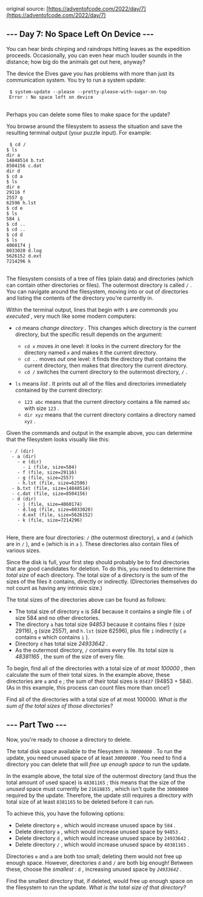 original source: [https://adventofcode.com/2022/day/7](https://adventofcode.com/2022/day/7)
## --- Day 7: No Space Left On Device ---
 You can hear birds chirping and raindrops hitting leaves as the expedition proceeds. Occasionally, you can even hear much louder sounds in the distance; how big do the animals get out here, anyway?
 
 The device the Elves gave you has problems with more than just its communication system. You try to run a system update:
 
 <pre>
 <code>$ system-update --please --pretty-please-with-sugar-on-top
 Error : No space left on device
</code> 
</pre>
 
 Perhaps you can delete some files to make space for the update?
 
 You browse around the filesystem to assess the situation and save the resulting terminal output (your puzzle input). For example:
 
 <pre>
 <code>$ cd /
$ ls
dir a
14848514 b.txt
8504156 c.dat
dir d
$ cd a
$ ls
dir e
29116 f
2557 g
62596 h.lst
$ cd e
$ ls
584 i
$ cd ..
$ cd ..
$ cd d
$ ls
4060174 j
8033020 d.log
5626152 d.ext
7214296 k
</code> 
</pre>
 
 The filesystem consists of a tree of files (plain data) and directories (which can contain other directories or files). The outermost directory is called  <code>/</code> . You can navigate around the filesystem, moving into or out of directories and listing the contents of the directory you're currently in.
 
 Within the terminal output, lines that begin with  <code>$</code>  are  <em>commands you executed</em> , very much like some modern computers:
 
 
  - <code>cd</code>  means  <em>change directory</em> . This changes which directory is the current directory, but the specific result depends on the argument:
   
    - <code>cd x</code>  moves  <em>in</em>  one level: it looks in the current directory for the directory named  <code>x</code>  and makes it the current directory. 
    - <code>cd ..</code>  moves  <em>out</em>  one level: it finds the directory that contains the current directory, then makes that directory the current directory. 
    - <code>cd /</code>  switches the current directory to the outermost directory,  <code>/</code> . 
   
 
  - <code>ls</code>  means  <em>list</em> . It prints out all of the files and directories immediately contained by the current directory:
   
    - <code>123 abc</code>  means that the current directory contains a file named  <code>abc</code>  with size  <code>123</code> . 
    - <code>dir xyz</code>  means that the current directory contains a directory named  <code>xyz</code> . 
   
 
 
 Given the commands and output in the example above, you can determine that the filesystem looks visually like this:
 
 <pre>
 <code>- / (dir)
  - a (dir)
    - e (dir)
      - i (file, size=584)
    - f (file, size=29116)
    - g (file, size=2557)
    - h.lst (file, size=62596)
  - b.txt (file, size=14848514)
  - c.dat (file, size=8504156)
  - d (dir)
    - j (file, size=4060174)
    - d.log (file, size=8033020)
    - d.ext (file, size=5626152)
    - k (file, size=7214296)
</code> 
</pre>
 
 Here, there are four directories:  <code>/</code>  (the outermost directory),  <code>a</code>  and  <code>d</code>  (which are in  <code>/</code> ), and  <code>e</code>  (which is in  <code>a</code> ). These directories also contain files of various sizes.
 
 Since the disk is full, your first step should probably be to find directories that are good candidates for deletion. To do this, you need to determine the  <em>total size</em>  of each directory. The total size of a directory is the sum of the sizes of the files it contains, directly or indirectly. (Directories themselves do not count as having any intrinsic size.)
 
 The total sizes of the directories above can be found as follows:
 
 
  - The total size of directory  <code>e</code>  is  <em>584</em>  because it contains a single file  <code>i</code>  of size 584 and no other directories. 
  - The directory  <code>a</code>  has total size  <em>94853</em>  because it contains files  <code>f</code>  (size 29116),  <code>g</code>  (size 2557), and  <code>h.lst</code>  (size 62596), plus file  <code>i</code>  indirectly ( <code>a</code>  contains  <code>e</code>  which contains  <code>i</code> ). 
  - Directory  <code>d</code>  has total size  <em>24933642</em> . 
  - As the outermost directory,  <code>/</code>  contains every file. Its total size is  <em>48381165</em> , the sum of the size of every file. 
 
 To begin, find all of the directories with a total size of  <em>at most 100000</em> , then calculate the sum of their total sizes. In the example above, these directories are  <code>a</code>  and  <code>e</code> ; the sum of their total sizes is  <code><em>95437</em></code>  (94853 + 584). (As in this example, this process can count files more than once!)
 
 Find all of the directories with a total size of at most 100000.  <em>What is the sum of the total sizes of those directories?</em>
 

## --- Part Two ---
 Now, you're ready to choose a directory to delete.
 
 The total disk space available to the filesystem is  <code><em>70000000</em></code> . To run the update, you need unused space of at least  <code><em>30000000</em></code> . You need to find a directory you can delete that will  <em>free up enough space</em>  to run the update.
 
 In the example above, the total size of the outermost directory (and thus the total amount of used space) is  <code>48381165</code> ; this means that the size of the  <em>unused</em>  space must currently be  <code>21618835</code> , which isn't quite the  <code>30000000</code>  required by the update. Therefore, the update still requires a directory with total size of at least  <code>8381165</code>  to be deleted before it can run.
 
 To achieve this, you have the following options:
 
 
  - Delete directory  <code>e</code> , which would increase unused space by  <code>584</code> . 
  - Delete directory  <code>a</code> , which would increase unused space by  <code>94853</code> . 
  - Delete directory  <code>d</code> , which would increase unused space by  <code>24933642</code> . 
  - Delete directory  <code>/</code> , which would increase unused space by  <code>48381165</code> . 
 
 Directories  <code>e</code>  and  <code>a</code>  are both too small; deleting them would not free up enough space. However, directories  <code>d</code>  and  <code>/</code>  are both big enough! Between these, choose the  <em>smallest</em> :  <code>d</code> , increasing unused space by  <code><em>24933642</em></code> .
 
 Find the smallest directory that, if deleted, would free up enough space on the filesystem to run the update.  <em>What is the total size of that directory?</em>
 

